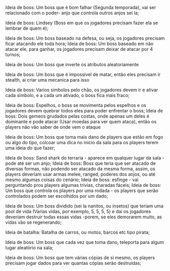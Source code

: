 Ideia de boss: Um boss que é bom falhar (Segunda temporada), vai ser relacionado com o poder- anjo que controla outros anjos sei la;

Ideia de boss: Lindsey (Boss em que os jogadores precisam fazer ela se lembrar de quem é);

Ideia de boss: Um boss baseado na defesa, ou seja, os jogadores precisam ficar atacando ele toda hora;
Ideia de boss: Um boss baseado em não atacar ele, para ganhar, os jogadores precisam deixar de atacar por 4 turnos;

Ideia de boss: Um boss que inverte os atributos aleatoriamente

Ideia de boss: Um boss que é impossivel de matar, então eles precisam ir stealth, ai criar uma mecanica para isso

Ideia de boss: Varios simbolos pelo chão, os jogadores devem ir e ativar cada simbolo, e a cada um ativado, o boss fica mais fraco;

Ideia de boss: Espelhos, o boss se movimenta pelos espelhos e os jogadores devem quebrar todos eles para poder enfrentar o boss;
Ideia de boss: Dois gemeos grudados pelas costas, onde apenas um deles é dominante e pode atacar (Usar moedas para ver quem ataca), então os players não vão saber de onde vem o ataque

Ideia de boss: Um boss que toma mais dano de players que estão em fogo ou algo do tipo, colcoar uma dica no inicio da sala para os players terem uma ideia do que fazer;

Ideia de boss: Sand shark do terraria - aparece em qualquer lugar da sala - pode até ser um anjo;
Ideia de boss: Boss que teria que ser atacado de diversas formas, não podendo ser atacado da mesma forma, assim, os players deveriam usar armas melee, ranged, poderes dos anjos, ou até mesmo algumas coisas do cenário;
Ideia de boss: esfinge - vai perguntando pros players algumas trivias, charadas fáceis;
Ideia de boss: Um boss que controla os players por uma rodada - os players que serão controlados podem ser escolhidos por um dado;

Ideia de boss: Um boss dividido (sei la nanitos, ou insetos) que teriam uma pool de vida (Varias vidas, por exemplo, 5, 5, 5, 5) e dai os jogadores deveriam destruir todas essas vidas -porem, se eles demorarem muito, as vidas vão se regenerando;

Ideia de batalha: Batalha de carros, ou motos, barcos etc tipo pirata;

Ideia de boss: Um boss que cada vez que toma dano, teleporta para algum lugar aleatório na sala;

Ideia de boss: Um boss que tem várias cópias de si mesmo, os players precisam jogar dados para ver quantas cópias serão destruídas;

